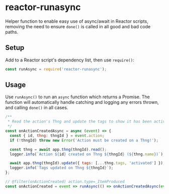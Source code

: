 # reactor-runasync

Helper function to enable easy use of async/await in Reactor scripts, removing
the need to ensure `done()` is called in all good and bad code paths.


## Setup

Add to a Reactor script's dependency list, then use `require()`:

```js
const runAsync = require('reactor-runasync');
```


## Usage

Use `runAsync()` to run an `async` function which returns a Promise. The
function will automatically handle catching and logging any errors thrown,
and calling `done()` in all cases.

```js
/**
 * Read the action's Thng and update the tags to show it has been activated.
 */
const onActionCreatedAsync = async (event) => {
  const { id, thng: thngId } = event.action;
  if (!thngId) throw new Error('Action must be created on a Thng!');

  const thng = await app.thng(thngId).read();
  logger.info(`Action ${id} created on Thng ${thngId} (${thng.name})`);

  await app.thng(thngId).update({ tags: [...thng.tags, 'activated'] });
  logger.info(`Tags updated on Thng ${thngId}`);
};

// @filter(onActionCreated) action.type=_ItemProduced
const onActionCreated = event => runAsync(() => onActionCreatedAsync(event));
```
